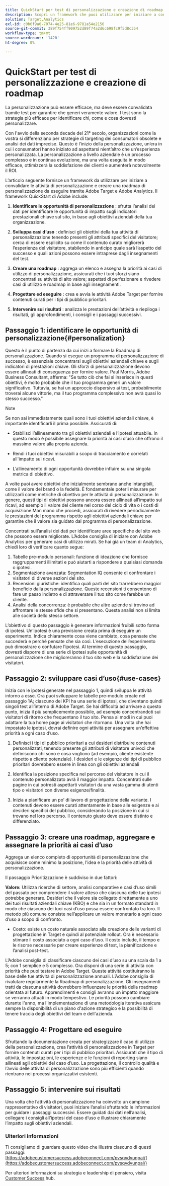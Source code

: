 ```yaml
---
title: QuickStart per test di personalizzazione e creazione di roadmap
description: Scopri un framework che puoi utilizzare per iniziare a convalidare le attività di personalizzazione e creare una roadmap di personalizzazione da eseguire tramite Adobe Target e Adobe Analytics.
solution: Target,Analytics
exl-id: c0b6f9a0-7074-4e25-81e6-9781a54e2156
source-git-commit: 389f754ff909752d89f74a2d6c698fc9f5d8c354
workflow-type: tm+mt
source-wordcount: '1420'
ht-degree: 0%

---
```


# QuickStart per test di personalizzazione e creazione di roadmap

La personalizzazione può essere efficace, ma deve essere convalidata tramite test per garantire che generi veramente valore. I test sono la strategia più efficace per identificare chi, come e cosa dovresti personalizzare.

Con l&#39;avvio della seconda decade del 21° secolo, organizzazioni come la vostra si differenziano per strategie di targeting dei consumatori obsolete e analisi dei dati imprecise. Questo è l’inizio della personalizzazione, un’era in cui i consumatori hanno iniziato ad aspettarsi nient’altro che un’esperienza personalizzata. La personalizzazione a livello aziendale è un processo complesso e in continua evoluzione, ma una volta eseguita in modo efficace, ottimizzerà la soddisfazione dei clienti e aumenterà notevolmente il ROI.

L’articolo seguente fornisce un framework da utilizzare per iniziare a convalidare le attività di personalizzazione e creare una roadmap di personalizzazione da eseguire tramite Adobe Target e Adobe Analytics. Il framework QuickStart di Adobe include:

1. **Identificare le opportunità di personalizzazione** : sfrutta l’analisi dei dati per identificare le opportunità di impatto sugli indicatori prestazionali chiave sul sito, in base agli obiettivi aziendali della tua organizzazione.

1. **Sviluppa casi d’uso** : definisci gli obiettivi della tua attività di personalizzazione tenendo presenti gli attributi specifici del visitatore; cerca di essere esplicito su come il contenuto curato migliorerà l’esperienza del visitatore, stabilendo in anticipo quale sarà l’aspetto del successo e quali azioni possono essere intraprese dagli insegnamenti del test.

1. **Creare una roadmap** : aggrega un elenco e assegna la priorità ai casi di utilizzo di personalizzazione, assicurati che i tuoi sforzi siano concentrati su attività di alto valore; aspettati di perfezionare e rivedere casi di utilizzo e roadmap in base agli insegnamenti.

1. **Progettare ed eseguire** : crea e avvia le attività Adobe Target per fornire contenuti curati per i tipi di pubblico prioritari.

1. **Intervenire sui risultati** : analizza le prestazioni dell’attività e riepiloga i risultati, gli approfondimenti, i consigli e i passaggi successivi.

## Passaggio 1: identificare le opportunità di personalizzazione{#personalization}

Questo è il punto di partenza da cui inizi a formare la Roadmap di personalizzazione. Quando si esegue un programma di personalizzazione di successo, è essenziale concentrarsi sugli obiettivi aziendali chiave e sugli indicatori di prestazioni chiave. Gli sforzi di personalizzazione devono essere allineati di conseguenza per fornire valore. Paul Morris, Adobe Business Consultant, afferma: &quot;Se tutto ciò che fai si inserisce in questi obiettivi, è molto probabile che il tuo programma generi un valore significativo. Tuttavia, se hai un approccio dispersivo ai test, probabilmente troverai alcune vittorie, ma il tuo programma complessivo non avrà quasi lo stesso successo.&quot;

>[!NOTE]
>
>Se non sai immediatamente quali sono i tuoi obiettivi aziendali chiave, è importante identificarli il prima possibile. Assicurati di:


* Stabilisci l’allineamento tra gli obiettivi aziendali e l’ipotesi attuabile. In questo modo è possibile assegnare la priorità ai casi d’uso che offrono il massimo valore alla propria azienda.

* Rendi i tuoi obiettivi misurabili a scopo di tracciamento e correlati all&#39;impatto sui ricavi.

* L’allineamento di ogni opportunità dovrebbe influire su una singola metrica di obiettivo.

A volte puoi avere obiettivi che inizialmente sembrano anche intangibili, come il valore del brand o la fedeltà. È fondamentale poterli misurare per utilizzarli come metriche di obiettivo per le attività di personalizzazione. In genere, questi tipi di obiettivi possono ancora essere allineati all’impatto sui ricavi, ad esempio il valore del cliente nel corso del ciclo di vita o i costi di acquisizione.Man mano che procedi, assicurati di rivedere periodicamente le prestazioni del programma rispetto agli obiettivi aziendali chiave per garantire che il valore sia guidato dal programma di personalizzazione.

Concentrati sull’analisi dei dati per identificare aree specifiche del sito web che possono essere migliorate. L’Adobe consiglia di iniziare con Adobe Analytics per generare casi di utilizzo mirati. Se hai già un team di Analytics, chiedi loro di verificare quanto segue:

1. Tabelle pre-modulo personali: funzione di ideazione che fornisce raggruppamenti illimitati e può aiutarti a rispondere a qualsiasi domanda o ipotesi.
1. Segmentazione avanzata: Segmentation IQ consente di confrontare i visitatori di diverse sezioni del sito.
1. Recensioni giuristiche: identifica quali parti del sito trarrebbero maggior beneficio dalla personalizzazione. Queste recensioni ti consentono di fare un passo indietro e di attraversare il tuo sito come farebbe un cliente.
1. Analisi della concorrenza: è probabile che altre aziende si trovino ad affrontare le stesse sfide che si presentano. Questa analisi non si limita alle società dello stesso settore.

L’obiettivo di questo passaggio è generare informazioni fruibili sotto forma di ipotesi. Un’ipotesi è una previsione creata prima di eseguire un esperimento. Indica chiaramente cosa viene cambiato, cosa pensate che succederà e perché pensate che sia così. L’esecuzione dell’esperimento può dimostrare o confutare l’ipotesi. Al termine di questo passaggio, dovresti disporre di una serie di ipotesi sulle opportunità di personalizzazione che miglioreranno il tuo sito web e la soddisfazione dei visitatori.

## Passaggio 2: sviluppare casi d’uso{#use-cases}

Inizia con le ipotesi generate nel passaggio 1, quindi sviluppa le attività intorno a esse. Ora puoi sviluppare le tabelle pre-modulo create nel passaggio 1A; ciascuno dei KPI ha una serie di ipotesi, che diventano quindi singoli test all’interno di Adobe Target. Se hai difficoltà ad arrivare a questo punto, inizia il più semplicemente possibile, ad esempio concentrandoti sui visitatori di ritorno che frequentano il tuo sito. Pensa ai modi in cui puoi adattare la tua home page ai visitatori che ritornano. Una volta che hai impostato le ipotesi, dovrai definire ogni attività per assegnare un’effettiva priorità a ogni caso d’uso.

1. Definisci i tipi di pubblico prioritari a cui desideri distribuire contenuti personalizzati, tenendo presente gli attributi di visitatore univoci che definiscono chi sono e cosa vogliono (ad esempio, cliente esistente rispetto a cliente potenziale). I desideri e le esigenze dei tipi di pubblico prioritari dovrebbero essere in linea con gli obiettivi aziendali

1. Identifica la posizione specifica nel percorso del visitatore in cui il contenuto personalizzato avrà il maggior impatto. Concentrati sulle pagine in cui potresti aspettarti visitatori da una vasta gamma di utenti tipo o visitatori con diverse esigenze/finalità.

1. Inizia a pianificare un po’ di lavoro di progettazione della variante. I contenuti devono essere curati attentamente in base alle esigenze e ai desideri specifici del pubblico, considerando la posizione in cui si trovano nel loro percorso. Il contenuto giusto deve essere distinto e differenziato.

## Passaggio 3: creare una roadmap, aggregare e assegnare la priorità ai casi d’uso

Aggrega un elenco completo di opportunità di personalizzazione che acquisisce come minimo la posizione, l’idea e la priorità delle attività di personalizzazione.

Il passaggio Prioritizzazione è suddiviso in due fattori:

**Valore:** Utilizza ricerche di settore, analisi comparative e casi d’uso simili del passato per comprendere il valore atteso che ciascuna delle tue ipotesi potrebbe generare. Desideri che il valore sia collegato direttamente a uno dei tuoi risultati aziendali chiave (KBO) e che sia in un formato standard in modo che ciascuno dei tuoi casi d’uso possa essere confrontato tra loro. Il metodo più comune consiste nell’applicare un valore monetario a ogni caso d’uso a scopo di confronto.

* Costo: esiste un costo naturale associato alla creazione delle varianti di progettazione in Target e quindi al potenziale rollout. Ora è necessario stimare il costo associato a ogni caso d’uso. Il costo include, il tempo e le risorse necessarie per creare esperienze di test, la pianificazione e l’analisi post-test.

L’Adobe consiglia di classificare ciascuno dei casi d’uso su una scala da 1 a 5; con 1 semplice e 5 complesso. Ora disponi di una serie di attività con priorità che puoi testare in Adobe Target. Queste attività costituiranno la base delle tue attività di personalizzazione annuali. L’Adobe consiglia di rivalutare regolarmente la Roadmap di personalizzazione. Gli insegnamenti tratti da ciascuna attività dovrebbero influenzare le priorità della roadmap orientata al futuro. Apprendimenti e consigli avranno un impatto maggiore se verranno attuati in modo tempestivo. Le priorità possono cambiare durante l&#39;anno, ma l&#39;implementazione di una metodologia iterativa assicura sempre la disponibilità di un piano d&#39;azione strategico e la possibilità di tenere traccia degli obiettivi del team e dell&#39;azienda.

## Passaggio 4: Progettare ed eseguire

Sfruttando la documentazione creata per strategizzare il caso di utilizzo della personalizzazione, crea l’attività di personalizzazione in Target per fornire contenuti curati per i tipi di pubblico prioritari. Assicurati che il tipo di attività, le impostazioni, le esperienze e le funzioni di reporting siano allineati agli obiettivi del caso d’uso. La progettazione, il controllo qualità e l’avvio delle attività di personalizzazione sono più efficienti quando rientrano nei processi organizzativi esistenti.

## Passaggio 5: intervenire sui risultati

Una volta che l’attività di personalizzazione ha coinvolto un campione rappresentativo di visitatori, puoi iniziare l’analisi sfruttando le informazioni per guidare i passaggi successivi. Essere guidati dai dati nell’analisi, collegare i consigli all’ipotesi del caso d’uso e illustrare chiaramente l’impatto sugli obiettivi aziendali.

### Ulteriori informazioni

Ti consigliamo di guardare questo video che illustra ciascuno di questi passaggi: [https://adobecustomersuccess.adobeconnect.com/pvsqvdvunpai/](https://adobecustomersuccess.adobeconnect.com/pvsqvdvunpai/)

Per ulteriori informazioni su strategia e leadership di pensiero, visita [Customer Success](https://experienceleague.adobe.com/docs/customer-success/customer-success/overview.html) hub.